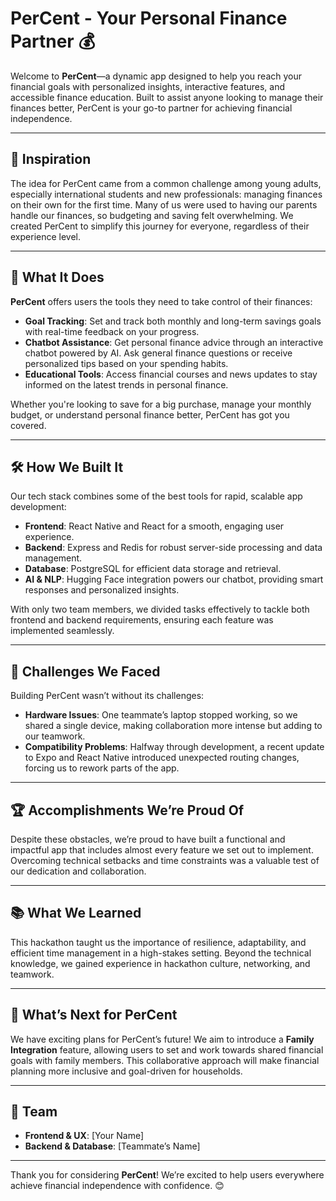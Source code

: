 # PerCent - Your Personal Finance Partner 💰

Welcome to **PerCent**—a dynamic app designed to help you reach your financial goals with personalized insights, interactive features, and accessible finance education. Built to assist anyone looking to manage their finances better, PerCent is your go-to partner for achieving financial independence.

---

## 🌟 Inspiration
The idea for PerCent came from a common challenge among young adults, especially international students and new professionals: managing finances on their own for the first time. Many of us were used to having our parents handle our finances, so budgeting and saving felt overwhelming. We created PerCent to simplify this journey for everyone, regardless of their experience level.

---

## 🚀 What It Does
**PerCent** offers users the tools they need to take control of their finances:
- **Goal Tracking**: Set and track both monthly and long-term savings goals with real-time feedback on your progress.
- **Chatbot Assistance**: Get personal finance advice through an interactive chatbot powered by AI. Ask general finance questions or receive personalized tips based on your spending habits.
- **Educational Tools**: Access financial courses and news updates to stay informed on the latest trends in personal finance.

Whether you're looking to save for a big purchase, manage your monthly budget, or understand personal finance better, PerCent has got you covered.

---

## 🛠️ How We Built It
Our tech stack combines some of the best tools for rapid, scalable app development:
- **Frontend**: React Native and React for a smooth, engaging user experience.
- **Backend**: Express and Redis for robust server-side processing and data management.
- **Database**: PostgreSQL for efficient data storage and retrieval.
- **AI & NLP**: Hugging Face integration powers our chatbot, providing smart responses and personalized insights.

With only two team members, we divided tasks effectively to tackle both frontend and backend requirements, ensuring each feature was implemented seamlessly.

---

## 💪 Challenges We Faced
Building PerCent wasn’t without its challenges:
- **Hardware Issues**: One teammate’s laptop stopped working, so we shared a single device, making collaboration more intense but adding to our teamwork.
- **Compatibility Problems**: Halfway through development, a recent update to Expo and React Native introduced unexpected routing changes, forcing us to rework parts of the app.

---

## 🏆 Accomplishments We’re Proud Of
Despite these obstacles, we’re proud to have built a functional and impactful app that includes almost every feature we set out to implement. Overcoming technical setbacks and time constraints was a valuable test of our dedication and collaboration.

---

## 📚 What We Learned
This hackathon taught us the importance of resilience, adaptability, and efficient time management in a high-stakes setting. Beyond the technical knowledge, we gained experience in hackathon culture, networking, and teamwork.

---

## 🔮 What’s Next for PerCent
We have exciting plans for PerCent’s future! We aim to introduce a **Family Integration** feature, allowing users to set and work towards shared financial goals with family members. This collaborative approach will make financial planning more inclusive and goal-driven for households.

---

## 👥 Team
- **Frontend & UX**: [Your Name]
- **Backend & Database**: [Teammate’s Name]

---

Thank you for considering **PerCent**! We’re excited to help users everywhere achieve financial independence with confidence. 😊
